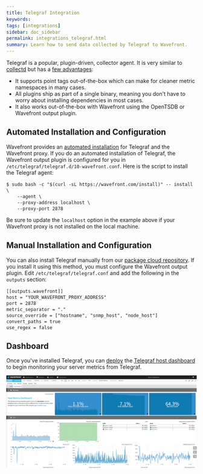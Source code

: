 ```yaml
---
title: Telegraf Integration
keywords:
tags: [integrations]
sidebar: doc_sidebar
permalink: integrations_telegraf.html
summary: Learn how to send data collected by Telegraf to Wavefront.
---
```

Telegraf is a popular, plugin-driven, collector agent. It is very similar to [collectd](integrations_collectd.html) but has a [few advantages](https://www.wavefront.com/collectd-vs-telegraf-comparing-metric-collection-agents/):

- It supports point tags out-of-the-box which can make for cleaner metric namespaces in many cases.
- All plugins ship as part of a single binary, meaning you don't have to worry about installing dependencies in most cases.
- It also works out-of-the-box with Wavefront using the OpenTSDB or Wavefront output plugin.

## Automated Installation and Configuration

Wavefront provides an [automated installation](proxies_installing.html) for Telegraf and the Wavefront proxy. If you do an automated installation of Telegraf, the Wavefront output plugin is configured for you in `/etc/telegraf/telegraf.d/10-wavefront.conf`. Here is the script to install the Telegraf agent:

```shell
$ sudo bash -c "$(curl -sL https://wavefront.com/install)" -- install \
    --agent \
    --proxy-address localhost \
    --proxy-port 2878
```

Be sure to update the `localhost` option in the example above if your Wavefront proxy is not installed on the local machine.
 
## Manual Installation and Configuration

You can also install Telegraf manually from our [package cloud repository](https://packagecloud.io/wavefront/telegraf). If you install it using this method, you must configure the Wavefront output plugin. Edit `/etc/telegraf/telegraf.conf` and add the following in the `outputs` section:

```properties
[[outputs.wavefront]]
host = "YOUR_WAVEFRONT_PROXY_ADDRESS"
port = 2878
metric_separator = "."
source_override = ["hostname", "snmp_host", "node_host"]
convert_paths = true
use_regex = false
```

## Dashboard
Once you've installed Telegraf, you can [deploy](dashboards_managing.html#deploying-a-dashboard) the [Telegraf host dashboard](https://github.com/wavefrontHQ/integrations/tree/master/telegraf/dashboards) to begin monitoring your server metrics from Telegraf.

![db_telegraf](images/db_telegraf.png)
 


